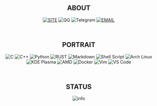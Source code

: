 <div align="center">
  
## ABOUT

[![SITE](https://img.shields.io/badge/site-izayoi.cn-blueviolet?style=for-the-badge&logo=vercel&color=000000)][site]
![QQ](https://img.shields.io/badge/QQ-1906826229-blueviolet?style=for-the-badge&logo=tencent%20qq&color=4fc3f7)
![Telegram](https://img.shields.io/badge/Telegram-IZAY01-blueviolet?style=for-the-badge&logo=telegram&color=81d4fa)
[![EMAIL](https://img.shields.io/badge/email-izayoint0x80@gmail.com-blueviolet?style=for-the-badge&logo=gmail&color=d14836)][email]

<br>

## PORTRAIT

![C](https://img.shields.io/badge/C-a8b9cc.svg?&style=for-the-badge&logo=c&logoColor=black)
![C++](https://img.shields.io/badge/c++-%2300599C.svg?&style=for-the-badge&logo=c%2b%2b&logoColor=white)
![Python](https://img.shields.io/badge/python-%233776AB.svg?&style=for-the-badge&logo=python&logoColor=white)
![RUST](https://img.shields.io/badge/rust-%23000000.svg?&style=for-the-badge&logo=rust&logoColor=white)
![Markdown](https://img.shields.io/badge/markdown-48ac98.svg?&style=for-the-badge&logo=markdown&logoColor=white)
![Shell Script](https://img.shields.io/badge/shell_script%20-5d87bf.svg?&style=for-the-badge&logo=gnu-bash&logoColor=white)
![Arch Linux](https://img.shields.io/badge/Arch%20Linux-%231793D1.svg?&style=for-the-badge&logo=arch-linux&logoColor=white)
![KDE Plasma](https://img.shields.io/badge/KDE%20Plasma-%231793D1.svg?&style=for-the-badge&logo=kde&logoColor=white)
![AMD](https://img.shields.io/badge/AMD%20yes!-ed1c24.svg?&style=for-the-badge&logo=amd&logoColor=white)
![Docker](https://img.shields.io/badge/Docker-%232496ED.svg?&style=for-the-badge&logo=docker&logoColor=white)
![Vim](https://img.shields.io/badge/Vim-019733.svg?&style=for-the-badge&logo=vim&logoColor=white)
![VS Code](https://img.shields.io/badge/VS%20Code-%23007ACC.svg?&style=for-the-badge&logo=visual-studio-code&logoColor=white)

<br>
 
## STATUS

![info](https://github-readme-stats.vercel.app/api?username=IZAY01&show_icons=true&count_private=true&hide=prs&theme=default_repocard)

<div/>


[email]: mailto:izayoint0x80@gmail.com
[site]: https://izayoi.cn
[zhihu]: https://www.zhihu.com/people/izay01
[bilibili]: https://space.bilibili.com/210892014
